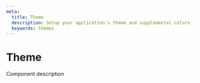 ```yaml
---
meta:
  title: Theme
  description: Setup your application's theme and supplemental colors in a flash.
  keywords: themes
---
```


# Theme

Component description

<entry-ad />

<backmatter />
